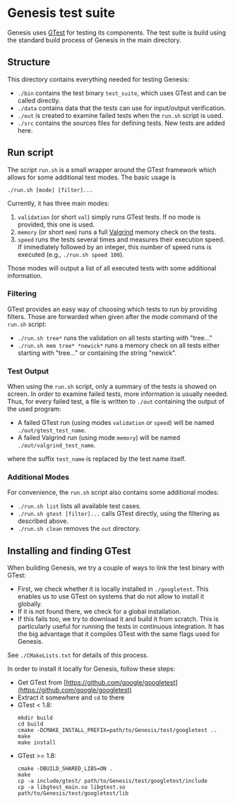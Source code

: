 Genesis test suite
==================

Genesis uses [GTest](https://github.com/google/googletest) for testing its components.
The test suite is build using the standard build process of Genesis in the main directory.

## Structure

This directory contains everything needed for testing Genesis:

 * `./bin` contains the test binary `test_suite`, which uses GTest and can be called directly.
 * `./data` contains data that the tests can use for input/output verification.
 * `./out` is created to examine failed tests when the  `run.sh` script is used.
 * `./src` contains the sources files for defining tests. New tests are added here.

## Run script

The script `run.sh` is a small wrapper around the GTest framework which allows for some additional
test modes. The basic usage is

    ./run.sh [mode] [filter]...

Currently, it has three main modes:

1. `validation` (or short `val`) simply runs GTest tests. If no mode is provided, this one is used.
2. `memory` (or short `mem`) runs a full [Valgrind](http://valgrind.org/) memory check on the tests.
3. `speed` runs the tests several times and measures their execution speed. If immediately followed
   by an integer, this number of speed runs is executed (e.g., `./run.sh speed 100`).

Those modes will output a list of all executed tests with some additional information.

### Filtering

GTest provides an easy way of choosing which tests to run by providing filters. Those are forwarded
when given after the mode command of the `run.sh` script:

 * `./run.sh tree*` runs the validation on all tests starting with "tree..."
 * `./run.sh mem tree* *newick*` runs a memory check on all tests either starting with "tree..."
   or containing the string "newick".

### Test Output

When using the `run.sh` script, only a summary of the tests is showed on screen. In order to
examine failed tests, more information is usually needed. Thus, for every failed test, a file is
written to `./out` containing the output of the used program:

 * A failed GTest run (using modes `validation` or `speed`) will be named `./out/gtest_test_name`.
 * A failed Valgrind run (using mode `memory`) will be named `./out/valgrind_test_name`.

where the suffix `test_name` is replaced by the test name itself.

### Additional Modes

For convenience, the `run.sh` script also contains some additional modes:

 * `./run.sh list` lists all available test cases.
 * `./run.sh gtest [filter]...` calls GTest directly, using the filtering as described above.
 * `./run.sh clean` removes the `out` directory.

## Installing and finding GTest

When building Genesis, we try a couple of ways to link the test binary with GTest:

 * First, we check whether it is locally installed in `./googletest`.
   This enables us to use GTest on systems that do not allow to install it globally.
 * If it is not found there, we check for a global installation.
 * If this fails too, we try to download it and build it from scratch.
   This is particularly useful for running the tests in continuous integration.
   It has the big advantage that it compiles GTest with the same flags used for Genesis.

See `./CMakeLists.txt` for details of this process.

In order to install it locally for Genesis, follow these steps:

 * Get GTest from [https://github.com/google/googletest](https://github.com/google/googletest)
 * Extract it somewhere and `cd` to there
 * GTest < 1.8:
   ~~~{.sh}
   mkdir build
   cd build
   cmake -DCMAKE_INSTALL_PREFIX=path/to/Genesis/test/googletest ..
   make
   make install
   ~~~
 * GTest >= 1.8:
   ~~~{.sh}
   cmake -DBUILD_SHARED_LIBS=ON .
   make
   cp -a include/gtest/ path/to/Genesis/test/googletest/include
   cp -a libgtest_main.so libgtest.so path/to/Genesis/test/googletest/lib
   ~~~
